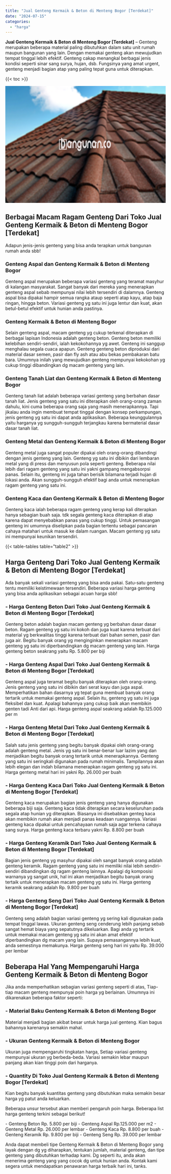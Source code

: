```yaml
---
title: "Jual Genteng Kermaik & Beton di Menteng Bogor [Terdekat]"
date: "2024-07-15"
categories: 
  - "harga"
---
```


**Jual Genteng Kermaik & Beton di Menteng Bogor \[Terdekat\]** – Genteng merupakan beberapa material paling dibutuhkan dalam satu unit rumah maupun bangunan yang lain. Dengan memakai genteng akan mewujudkan tempat tinggal lebih efektif. Genteng cakap menangkal berbagai jenis kondisi seperti sinar sang surya, hujan, dsb. Fungsinya yang amat urgent, genteng menjadi bagian atap yang paling tepat guna untuk diterapkan.

{{< toc >}}

![Jual Genteng Kermaik & Beton di Menteng Bogor [Terdekat]](/images/genteng-minimalis-murah11.png)

## Berbagai Macam Ragam Genteng Dari Toko Jual Genteng Kermaik & Beton di Menteng Bogor \[Terdekat\]

Adapun jenis-jenis genteng yang bisa anda terapkan untuk bangunan rumah anda sbb!

### Genteng Aspal dan Genteng Kermaik & Beton di Menteng Bogor

Genteng aspal merupakan beberapa variasi genteng yang teramat masyhur di kalangan masyarakat. Sangat banyak dari mereka yang menerapkan genteng aspal sebab mempunyai nilai lebih tersendiri di dalamnya. Genteng aspal bisa dipakai hampir semua rangka ataup seperti atap kayu, atap baja ringan, hingga beton. Variasi genteng yg satu ini juga lentur dan kuat, akan betul-betul efektif untuk hunian anda pastinya.

### Genteng Kermaik & Beton di Menteng Bogor

Selain genteng aspal, macam genteng yg cukup terkenal diterapkan di berbagai lapisan Indonesia adalah genteng beton. Genteng beton memiliki kelebihan sendiri-sendiri, ialah kekokohannya yg awet. Genteng ini sanggup menghalau segala cuaca apapun. Genteng genteng beton diproduksi dari material dasar semen, pasir dan fly ash atau abu bekas pembakaran batu bara. Umumnya inilah yang mewujudkan genteng mempunyai kekokohan yg cukup tinggi dibandingkan dg macam genteng yang lain.

### Genteng Tanah Liat dan Genteng Kermaik & Beton di Menteng Bogor

Genteng tanah liat adalah beberapa variasi genteng yang berbahan dasar tanah liat. Jenis genteng yang satu ini diterapkan oleh orang-orang zaman dahulu, kini cuma beberapa orang saja yang masih menerapkannya. Tapi jikalau anda ingin membuat tempat tinggal dengan konsep perkampungan, jenis genteng yg satu ini dapat anda aplikasikan. Beberapa keunggulannya yaitu harganya yg sungguh-sungguh terjangkau karena bermaterial dasar dasar tanah liat.

### Genteng Metal dan Genteng Kermaik & Beton di Menteng Bogor

Genteng metal juga sangat populer dipakai oleh orang-orang dibandingi dengan jenis genteng yang lain. Genteng yg satu ini dibikin dari lembaran metal yang di press dan menyusun pola seperti genteng. Beberapa nilai lebih dari ragam genteng yang satu ini yakni gampang mengabsorpsi panas. Selain itu, genteng ini juga tahan berisik bilamana terjadi hujan di lokasi anda. Akan sungguh-sungguh efektif bagi anda untuk menerapkan ragam genteng yang satu ini.

### Genteng Kaca dan Genteng Kermaik & Beton di Menteng Bogor

Genteng kaca ialah beberapa ragam genteng yang kerap kali diterapkan hanya sebagian buah saja. tdk segala genteng kaca diterapkan di atap karena dapat menyebabkan panas yang cukup tinggi. Untuk pemasangan genteng ini umumnya diselipkan pada bagian tertentu sebagai pancaran cahaya matahari untuk masuk ke dalam ruangan. Macam genteng yg satu ini mempunyai keunikan tersendiri.

{{< table-tables table="table2" >}}

## Harga Genteng Dari Toko Jual Genteng Kermaik & Beton di Menteng Bogor \[Terdekat\]

Ada banyak sekali variasi genteng yang bisa anda pakai. Satu-satu genteng tentu memiliki keistimewaan tersendiri. Beberapa variasi harga genteng yang bisa anda aplikasikan sebagai acuan harga sbb!

### \- Harga Genteng Beton Dari Toko Jual Genteng Kermaik & Beton di Menteng Bogor \[Terdekat\]

Genteng beton adalah bagian macam genteng yg berbahan dasar dasar beton. Ragam genteng yg satu ini kokoh dan juga kuat karena terbuat dari material yg berkwalitas tinggi karena terbuat dari bahan semen, pasir dan juga air. Begitu banyak orang yg menginginkan menerapkan macam genteng yg satu ini diperbandingkan dg macam genteng yang lain. Harga genteng beton seakrang yaitu Rp. 5.800 per biji

### \- Harga Genteng Aspal Dari Toko Jual Genteng Kermaik & Beton di Menteng Bogor \[Terdekat\]

Genteng aspal juga teramat begitu banyak diterapkan oleh orang-orang. Jenis genteng yang satu ini dibikin dari serat kayu dan juga aspal. Memperhatikan bahan dasarnya yg tepat guna membuat banyak orang tertarik untuk memakai genteng aspal. Selain itu, genteng yg satu ini juga fleksibel dan kuat. Apalagi bahannya yang cukup baik akan membikin genten tadi Anti dari api. Harga genteng aspal seakrang adalah Rp.125.000 per m

### \- Harga Genteng Metal Dari Toko Jual Genteng Kermaik & Beton di Menteng Bogor \[Terdekat\]

Salah satu jenis genteng yang begitu banyak dipakai oleh orang-orang adalah genteng metal. Jenis yg satu ini benar-benar luar lazim yang dan menjadikan begitu banyak orang tertarik untuk menerapkannya. Genteng yang satu ini seringkali digunakan pada rumah minimalis. Tampilannya akan lebih elegan dan indah bilamana menerapkan ragam genteng yg satu ini. Harga genteng metal hari ini yakni Rp. 26.000 per buah

### \- Harga Genteng Kaca Dari Toko Jual Genteng Kermaik & Beton di Menteng Bogor \[Terdekat\]

Genteng kaca merupakan bagian jenis genteng yang hanya digunakan beberapa biji saja. Genteng kaca tidak diterapkan secara keseluruhan pada segala atap hunian yg diterapkan. Biasanya ini disebabkan genteg kaca akan membikin rumah akan menjadi panas keadaan ruangannya. Variasi genteng kaca dipakai untuk pencahayaan rumah saja agar terkena cahaya sang surya. Harga genteng kaca terbaru yakni Rp. 8.800 per buah

### \- Harga Genteng Keramik Dari Toko Jual Genteng Kermaik & Beton di Menteng Bogor \[Terdekat\]

Bagian jenis genteng yg masyhur dipakai oleh sangat banyak orang adalah genteng keramik. Ragam genteng yang satu ini memiliki nilai lebih sendiri-sendiri dibandingkan dg ragam genteng lainnya. Apalagi dg komposisi warnanya yg sangat unik, hal ini akan menjadikan begitu banyak orang tertaik untuk menerapkan macam genteng yg satu ini. Harga genteng keramik seakrang adalah Rp. 9.800 per buah

### \- Harga Genteng Seng Dari Toko Jual Genteng Kermaik & Beton di Menteng Bogor \[Terdekat\]

Genteng seng adalah bagian variasi genteng yg sering kali digunakan pada tempat tinggal lawas. Ukuran genteng seng cenderung lebih panjang sebab sangat hemat biaya yang sepatutnya dikeluarkan. Bagi anda yg tertarik untuk memakai macam genteng yg satu ini akan amat efektif diperbandingkan dg macam yang lain. Supaya pemasangannya lebih kuat, anda semestinya memakunya. Harga genteng seng hari ini yaitu Rp. 39.000 per lembar

## Beberapa Hal Yang Mempengaruhi Harga Genteng Kermaik & Beton di Menteng Bogor

Jika anda memperhatikan sebagian variasi genteng seperti di atas, Tiap-tiap macam genteng mempunyai poin harga yg berlainan. Umumnya ini dikarenakan beberapa faktor seperti:

### \- Material Baku Genteng Kermaik & Beton di Menteng Bogor

Material menjadi bagian akibat besar untuk harga jual genteng. Kian bagus bahannya karenanya semakin mahal.

### \- Ukuran Genteng Kermaik & Beton di Menteng Bogor

Ukuran juga mempengaruhi tingkatan harga, Setiap variasi genteng mempunyai ukuran yg berbeda-beda. Variasi semakin lebar maupun panjang akan kian tinggi poin dari harganya.

### \- Quantity Di Toko Jual Genteng Kermaik & Beton di Menteng Bogor \[Terdekat\]

Kian begitu banyak kuantitas genteng yang dibutuhkan maka semakin besar harga yg patut anda keluarkan.

Beberapa unsur tersebut akan memberi pengaruh poin harga. Beberapa list harga genteng terkini sebagai berikut!

\- Genteng Beton Rp. 5.800 per biji - Genteng Aspal Rp.125.000 per m2 - Genteng Metal Rp. 26.000 per lembar - Genteng Kaca Rp. 8.800 per buah - Genteng Keramik Rp. 9.800 per biji - Genteng Seng Rp. 39.000 per lembar

Anda dapat membeli tipe Genteng Kermaik & Beton di Menteng Bogor yang layak dengan dg yg diharapkan, tentukan jumlah, material genteng, dan tipe genteng yang dibutuhkan terhadap kami. Dg seperti itu, anda akan menerima genteng yang yang cocok dg untuk hunian anda. Kontak kami segera untuk mendapatkan penawaran harga terbaik hari ini, tanks.

